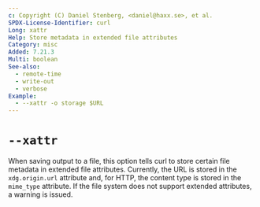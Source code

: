 ```yaml
---
c: Copyright (C) Daniel Stenberg, <daniel@haxx.se>, et al.
SPDX-License-Identifier: curl
Long: xattr
Help: Store metadata in extended file attributes
Category: misc
Added: 7.21.3
Multi: boolean
See-also:
  - remote-time
  - write-out
  - verbose
Example:
  - --xattr -o storage $URL
---
```


# `--xattr`

When saving output to a file, this option tells curl to store certain file
metadata in extended file attributes. Currently, the URL is stored in the
`xdg.origin.url` attribute and, for HTTP, the content type is stored in the
`mime_type` attribute. If the file system does not support extended
attributes, a warning is issued.
